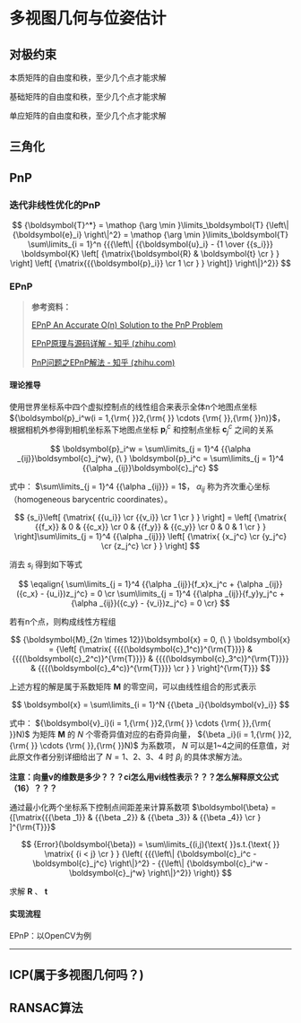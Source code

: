 # 多视图几何与位姿估计

## 对极约束

本质矩阵的自由度和秩，至少几个点才能求解

基础矩阵的自由度和秩，至少几个点才能求解

单应矩阵的自由度和秩，至少几个点才能求解

## 三角化

## PnP

### 迭代非线性优化的PnP

$$
{\boldsymbol{T}^*} 
= \mathop {\arg \min }\limits_\boldsymbol{T} {\left\| {\boldsymbol{e}_i} \right\|^2} 
= \mathop {\arg \min }\limits_\boldsymbol{T} \sum\limits_{i = 1}^n 
{{{\left\| 
{{\boldsymbol{u}_i} - {1 \over {{s_i}}} \boldsymbol{K} \left[ {\matrix{\boldsymbol{R} & \boldsymbol{t}  \cr } } \right] \left[ {\matrix{{{\boldsymbol{p}_i}}  \cr  1  \cr 
 } } \right]} \right\|}^2}}
$$

### EPnP

> **参考资料：** 
>
> [EPnP An Accurate O(n) Solution to the PnP Problem](./papers/EPnP.pdf)
>
> [EPnP原理与源码详解 - 知乎 (zhihu.com)](https://zhuanlan.zhihu.com/p/361791835)
>
> [PnP问题之EPnP解法 - 知乎 (zhihu.com)](https://zhuanlan.zhihu.com/p/59070440)

#### 理论推导

使用世界坐标系中四个虚拟控制点的线性组合来表示全体n个地图点坐标 ${\boldsymbol{p}_i^w(i = 1,{\rm{ }}2,{\rm{ }} \cdots {\rm{ }},{\rm{ }}n)}$，根据相机外参得到相机坐标系下地图点坐标 ${\boldsymbol{p}_i^c}$ 和控制点坐标 ${\boldsymbol{c}_j^c}$ 之间的关系

$$
\boldsymbol{p}_i^w = \sum\limits_{j = 1}^4 {{\alpha _{ij}}\boldsymbol{c}_j^w}, {\ } \boldsymbol{p}_i^c = \sum\limits_{j = 1}^4 {{\alpha _{ij}}\boldsymbol{c}_j^c}
$$

式中： $\sum\limits_{j = 1}^4 {{\alpha _{ij}}}  = 1$， ${\alpha _{ij}}$ 称为齐次重心坐标（homogeneous barycentric coordinates）。

$$
{s_i}\left[ {\matrix{
   {{u_i}}  \cr 
   {{v_i}}  \cr 
   1  \cr 
 } } \right] = \left[ {\matrix{
   {{f_x}} & 0 & {{c_x}}  \cr 
   0 & {{f_y}} & {{c_y}}  \cr 
   0 & 0 & 1  \cr 
 } } \right]\sum\limits_{j = 1}^4 {{\alpha _{ij}}} \left[ {\matrix{
   {x_j^c}  \cr 
   {y_j^c}  \cr 
   {z_j^c}  \cr 
 } } \right]
$$

消去 ${s_i}$ 得到如下等式

$$
\eqalign{
  \sum\limits_{j = 1}^4 {{\alpha _{ij}}{f_x}x_j^c + {\alpha _{ij}}({c_x} - {u_i})z_j^c}  = 0 \cr 
  \sum\limits_{j = 1}^4 {{\alpha _{ij}}{f_y}y_j^c + {\alpha _{ij}}({c_y} - {v_i})z_j^c}  = 0 \cr}
$$

若有n个点，则构成线性方程组

$$
{\boldsymbol{M}_{2n \times 12}}\boldsymbol{x} = 0, {\ }
\boldsymbol{x} = {\left[ {\matrix{
   {{{(\boldsymbol{c}_1^c)}^{\rm{T}}}} & 
   {{{(\boldsymbol{c}_2^c)}^{\rm{T}}}} & 
   {{{(\boldsymbol{c}_3^c)}^{\rm{T}}}} &
   {{{(\boldsymbol{c}_4^c)}^{\rm{T}}}}  \cr 
 } } \right]^{\rm{T}}}
$$

上述方程的解是属于系数矩阵 $\boldsymbol{M}$ 的零空间，可以由线性组合的形式表示

$$
\boldsymbol{x} = \sum\limits_{i = 1}^N {{\beta _i}{\boldsymbol{v}_i}}
$$

式中： ${\boldsymbol{v}_i}(i = 1,{\rm{ }}2,{\rm{ }} \cdots {\rm{ }},{\rm{ }}N)$ 为矩阵 $\boldsymbol{M}$ 的 ${N}$ 个零奇异值对应的右奇异向量， ${\beta _i}(i = 1,{\rm{ }}2,{\rm{ }} \cdots {\rm{ }},{\rm{ }}N)$ 为系数项， ${N}$ 可以是1~4之间的任意值，对此原文作者分别详细给出了 ${N = 1、2、3、4}$ 时 ${\beta _i}$ 的具体求解方法。

**注意：向量v的维数是多少？？？ci怎么用vi线性表示？？？怎么解释原文公式 （16）？？？**

通过最小化两个坐标系下控制点间距差来计算系数项 $\boldsymbol{\beta}  = {[\matrix{{{\beta _1}} & {{\beta _2}} & {{\beta _3}} & {{\beta _4}} \cr } ]^{\rm{T}}}$ 

$$
{Error}(\boldsymbol{\beta}) = \sum\limits_{(i,j){\text{ }}s.t.{\text{ }}
\matrix{ {i < j}  \cr } } 
{\left( {{{\left\| {\boldsymbol{c}_i^c - \boldsymbol{c}_j^c} \right\|}^2} - {{\left\| {\boldsymbol{c}_i^w - \boldsymbol{c}_j^w} \right\|}^2}} \right)}
$$

求解 $\boldsymbol{R}$ 、 $\boldsymbol{t}$

#### 实现流程 

EPnP：以OpenCV为例





****

## ICP(属于多视图几何吗？)

## RANSAC算法 